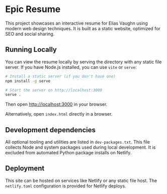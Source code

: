 # Epic Resume

This project showcases an interactive resume for Elias Vaughn using modern web design techniques. It is built as a static website, optimized for SEO and social sharing.

## Running Locally

You can view the resume locally by serving the directory with any static file server. If you have Node.js installed, you can use `vite` or `serve`:

```bash
# Install a static server (if you don't have one)
npm install -g serve

# Start the server on http://localhost:3000
serve .
```

Then open [http://localhost:3000](http://localhost:3000) in your browser.

Alternatively, open `index.html` directly in a browser.

## Development dependencies

All optional tooling and utilities are listed in `dev-packages.txt`. This file
collects Node and system packages used during local development. It is excluded
from automated Python package installs on Netlify.

## Deployment

This site can be hosted on services like Netlify or any static file host. The `netlify.toml` configuration is provided for Netlify deploys.

